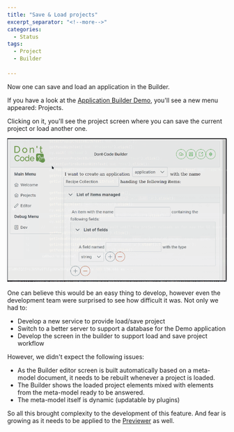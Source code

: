 ```yaml
---
title: "Save & Load projects"
excerpt_separator: "<!--more-->"
categories:
  - Status
tags:
  - Project
  - Builder

---
```


Now one can save and load an application in the Builder.
<!--more-->

If you have a look at the [Application Builder Demo](https://dont-code.net/ide-ui), you'll see a new menu appeared: Projects.

Clicking on it, you'll see the project screen where you can save the current project or load another one.

![Project Save](/assets/builder-save-project.gif)

One can believe this would be an easy thing to develop, however even the development team were surprised to see how difficult it was.
Not only we had to:
 - Develop a new service to provide load/save project
 - Switch to a better server to support a database for the Demo application
 - Develop the screen in the builder to support load and save project workflow

However, we didn't expect the following issues:
 - As the Builder editor screen is built automatically based on a meta-model document, it needs to be rebuilt whenever a project is loaded.
 - The Builder shows the loaded project elements mixed with elements from the meta-model ready to be answered.
 - The meta-model itself is dynamic (updatable by plugins)

So all this brought complexity to the development of this feature. And fear is growing as it needs to be applied to the [Previewer](https://dont-code.net/preview-ui) as well. 
